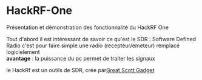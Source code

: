 # HackRF-One
Présentation et démonstration des fonctionnalité du HackRF One

Tout d'abord il est intéressant de savoir ce qu'est le SDR : 
Software Defined Radio c'est pour faire simple une radio (recepteur/emeteur) remplacé logicielement  
__avantage__ : la puissance du pc permet de traiter les signaux  
  
le HackRf est un outils de SDR, crée par[Great Scott Gadget](https://greatscottgadgets.com/)
